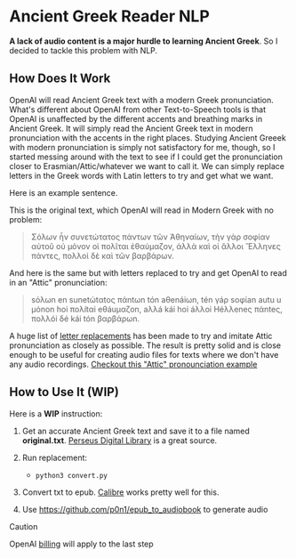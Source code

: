 Ancient Greek Reader NLP
========================

__A lack of audio content is a major hurdle to learning Ancient Greek__. So I decided to tackle this problem with NLP.

How Does It Work
----------------

OpenAI will read Ancient Greek text with a modern Greek pronunciation. What's different about OpenAI from other
Text-to-Speech tools is that OpenAI is unaffected by the different accents and breathing marks in Ancient Greek. It will
simply read the Ancient Greek text in modern pronunciation with the accents in the right places. Studying Ancient Greeek
with modern pronunciation is simply not satisfactory for me, though, so I started messing around with the text to see if
I could get the pronunciation closer to Erasmian/Attic/whatever we want to call it. We can simply replace letters in the
Greek words with Latin letters to try and get what we want.

Here is an example sentence.

This is the original text, which OpenAI will read in Modern Greek with no problem:

> Σόλων ἦν συνετώτατος πάντων τῶν Ἀθηναίων, τὴν γὰρ σοφίαν αὐτοῦ οὐ μόνον οἱ πολῖται ἐθαύμαζον, ἀλλὰ καὶ οἱ ἂλλοι
>  Ἓλληνες πάντες, πολλοὶ δὲ καὶ τῶν βαρβάρων.

And here is the same but with letters replaced to try and get OpenAI to read in an "Attic" pronunciation:

> sόλωn en sunetώtαtος πάntωn tón aθenáiωn, tén γáρ sοφίan autu u μόnon hoi πολítαi eθáuμαζon, aλλá kái hoi áλλοi
> Héλλeneς πάnteς, πολλói δé kái tón βαρβάρωn.

A huge list of [letter replacements](./ancient-greek-phonemes.txt) has been made to try and imitate Attic pronunciation
as closely as possible. The result is pretty solid and is close enough to be useful for creating audio files for texts
where we don't have any audio recordings.
[Checkout this "Attic" pronounciation example](https://qubitpi.github.io/ancient-greek-reader/)

How to Use It (WIP)
-------------------

Here is a __WIP__ instruction: 

1. Get an accurate Ancient Greek text and save it to a file named __original.txt__.
   [Perseus Digital Library](https://www.perseus.tufts.edu/hopper/) is a great source.
2. Run replacement:

   - `python3 convert.py`

3. Convert txt to epub. [Calibre](https://calibre-ebook.com/) works pretty well for this.
4. Use https://github.com/p0n1/epub_to_audiobook to generate audio

> [!CAUTION]
>
> OpenAI [billing](https://platform.openai.com/settings/organization/billing/overview) will apply to the last step
